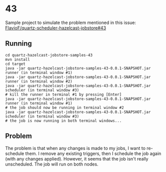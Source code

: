 # 43

Sample project to simulate the problem mentioned in this issue: [FlavioF/quartz-scheduler-hazelcast-jobstore#43](https://github.com/FlavioF/quartz-scheduler-hazelcast-jobstore/issues/43)


## Running

```shell
cd quartz-hazelcast-jobstore-samples-43
mvn install
cd target
java -jar quartz-hazelcast-jobstore-samples-43-0.0.1-SNAPSHOT.jar runner (in terminal window #1)
java -jar quartz-hazelcast-jobstore-samples-43-0.0.1-SNAPSHOT.jar runner (in terminal window #2)
java -jar quartz-hazelcast-jobstore-samples-43-0.0.1-SNAPSHOT.jar scheduler (in terminal window #3)
# kill the runner in terminal #1 by pressing [Enter]
java -jar quartz-hazelcast-jobstore-samples-43-0.0.1-SNAPSHOT.jar runner (in terminal window #1)
# the job should now be running in terminal window #2
java -jar quartz-hazelcast-jobstore-samples-43-0.0.1-SNAPSHOT.jar scheduler (in terminal window #3)
# the job is now running in both terminal windows...
```


## Problem

The problem is that when any changes is made to my jobs, I want to re-schedule them. I remove any existing triggers, then I schedule the job again (with any changes applied). However, it seems that the job isn't really unscheduled. The job will run on both nodes.

